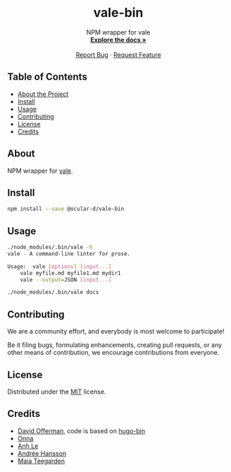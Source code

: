 <!-- PROJECT LOGO -->

<br />
<p align="center">
  <h1 align="center">vale-bin</h1>

  <p align="center">
    NPM wrapper for vale
    <br />
    <a href="https://github.com/ocular-d/vale-bin"><strong>Explore the docs »</strong></a>
    <br />
    <br />
    <a href="https://github.com/ocular-d/vale-bin/issues">Report Bug</a>
    ·
    <a href="https://github.com/ocular-d/vale-bin/issues">Request Feature</a>
  </p>
</p>

<!-- TABLE OF CONTENTS -->

## Table of Contents

- [About the Project](#about)
- [Install](#install)
- [Usage](#usage)
- [Contributing](#contributing)
- [License](#license)
- [Credits](#credits)

## About

NPM wrapper for [vale](https://github.com/errata-ai/vale "Link to vale on GitHub").

## Install

```sh
npm install --save @ocular-d/vale-bin
```

## Usage

```sh
./node_modules/.bin/vale -h
vale - A command-line linter for prose.

Usage:	vale [options] [input...]
	vale myfile.md myfile1.md mydir1
	vale --output=JSON [input...]
```

```sh
./node_modules/.bin/vale docs
```

## Contributing

We are a community effort, and everybody is most welcome to participate!

Be it filing bugs, formulating enhancements, creating pull requests, or any other means of contribution, we encourage contributions from everyone.

## License

Distributed under the [MIT](https://choosealicense.com/licenses/mit/ "Link to license") license.

## Credits

- [David Offerman](https://github.com/davidofferman "Link to GitHub of David"), code is based on [hugo-bin](https://github.com/davidofferman/hugo-bin "Link to hugo-bin on GitHub")
- [Onna](https://onna.com "Link to Onna")
- [Anh Le](https://github.com/Haizzz "Link to Anh Le on GitHub")
- [Andrée Hansson](https://github.com/peol "Link to Andrée Hansson on GitHub")
- [ Maia Teegarden ](https://github.com/padmaia "Link to Maia Teegarden on GitHub")
